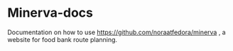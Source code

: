 # Minerva-docs
Documentation on how to use https://github.com/noraatfedora/minerva , a website for food bank route planning.
